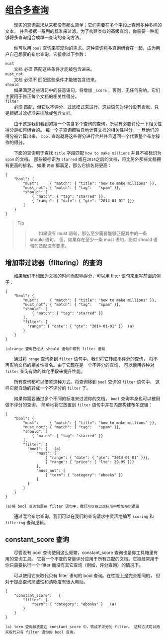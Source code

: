 # [组合多查询](05_combining_queries_together.md)   
&emsp;&emsp;现实的查询需求从来都没有那么简单；它们需要在多个字段上查询多种多样的文本，
并且根据一系列的标准来过滤。为了构建类似的高级查询，你需要一种能够将多查询组合成单一查询的查询方法。

&emsp;&emsp;你可以用 `bool` 查询来实现你的需求。这种查询将多查询组合在一起，成为用户自己想要的布尔查询。它接收以下参数：  

`must`   
&emsp;&emsp;文档 必须 匹配这些条件才能被包含进来。    
`must_not`    
&emsp;&emsp;文档 必须不 匹配这些条件才能被包含进来。     
`should`      
&emsp;&emsp;如果满足这些语句中的任意语句，将增加 `_score` ，否则，无任何影响。它们主要用于修正每个文档的相关性得分。    
`filter`     
&emsp;&emsp;必须 匹配，但它以不评分、过滤模式来进行。这些语句对评分没有贡献，只是根据过滤标准来排除或包含文档。 

&emsp;&emsp;由于这是我们看到的第一个包含多个查询的查询，所以有必要讨论一下相关性得分是如何组合的。
每一个子查询都独自地计算文档的相关性得分。一旦他们的得分被计算出来， 
`bool` 查询就将这些得分进行合并并且返回一个代表整个布尔操作的得分。

&emsp;&emsp;下面的查询用于查找 `title` 字段匹配 `how to make millions` 并且不被标识为 `spam` 的文档。
那些被标识为 `starred` 或在`2014`之后的文档，将比另外那些文档拥有更高的排名。
如果 `两者` 都满足，那么它排名将更高：  

```
{
    "bool": {
        "must":     { "match": { "title": "how to make millions" }},
        "must_not": { "match": { "tag":   "spam" }},
        "should": [
            { "match": { "tag": "starred" }},
            { "range": { "date": { "gte": "2014-01-01" }}}
        ]
    }
}
```
>Tip
>>&emsp;&emsp;如果没有 must 语句，那么至少需要能够匹配其中的一条 should 语句。
但，如果存在至少一条 must 语句，则对 should 语句的匹配没有要求。   

## 增加带过滤器（filtering）的查询 
&emsp;&emsp;如果我们不想因为文档的时间而影响得分，可以用 filter 语句来重写前面的例子：   
```
{
    "bool": {
        "must":     { "match": { "title": "how to make millions" }},
        "must_not": { "match": { "tag":   "spam" }},
        "should": [
            { "match": { "tag": "starred" }}
        ],
        "filter": {
          "range": { "date": { "gte": "2014-01-01" }}  (a)
        }
    }
}
```
`(a)range 查询已经从 should 语句中移到 filter 语句`  

&emsp;&emsp;通过将 `range` 查询移到 `filter` 语句中，我们将它转成不评分的查询，
将不再影响文档的相关性排名。由于它现在是一个不评分的查询，
可以使用各种对 `filter` 查询有效的优化手段来提升性能。

&emsp;&emsp;所有查询都可以借鉴这种方式。将查询移到 `bool` 查询的 `filter` 语句中，
这样它就自动的转成一个不评分的 `filter` 了。

&emsp;&emsp;如果你需要通过多个不同的标准来过滤你的文档，
`bool` 查询本身也可以被用做不评分的查询。
简单地将它放置到 `filter` 语句中并在内部构建布尔逻辑：  
```
{
    "bool": {
        "must":     { "match": { "title": "how to make millions" }},
        "must_not": { "match": { "tag":   "spam" }},
        "should": [
            { "match": { "tag": "starred" }}
        ],
        "filter": {
          "bool": {   (a)
              "must": [
                  { "range": { "date": { "gte": "2014-01-01" }}},
                  { "range": { "price": { "lte": 29.99 }}}
              ],
              "must_not": [
                  { "term": { "category": "ebooks" }}
              ]
          }
        }
    }
}
```
`(a)将 bool 查询包裹在 filter 语句中，我们可以在过滤标准中增加布尔逻辑`      


&emsp;&emsp;通过混合布尔查询，我们可以在我们的查询请求中灵活地编写 `scoring` 和 `filtering` 查询逻辑。

## constant_score 查询
&emsp;&emsp;尽管没有 bool 查询使用这么频繁，constant_score 查询也是你工具箱里有用的查询工具。
它将一个不变的常量评分应用于所有匹配的文档。它被经常用于你只需要执行一个 filter 
而没有其它查询（例如，评分查询）的情况下。

&emsp;&emsp;可以使用它来取代只有 filter 语句的 bool 查询。在性能上是完全相同的，
但对于提高查询简洁性和清晰度有很大帮助。   
```
{
    "constant_score":   {
        "filter": {
            "term": { "category": "ebooks" }   (a)
        }
    }
}
```
``
(a) term 查询被放置在 constant_score 中，转成不评分的 filter。
这种方式可以用来取代只有 filter 语句的 bool 查询。
``

